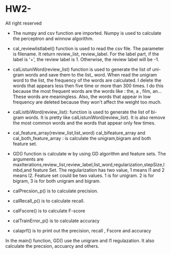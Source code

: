 # HW2-
All right reserved
- The numpy and csv function are imported. Numpy is used to calculate the perceptron and winnow algorithm.

- cal_reviewlistlabel() function is used to read the csv file. The parameter is filename. It return review_list, review_label. For the label part, if the label is '+', the review label is 1. Otherwise, the review label will be -1.

- calListuniWord(review_list) function is used to generate the list of uni-gram words and save them to the list_ word. When read the unigram word to the list, the frequency of the words are calculated. I delete the words that appears less then five time or more than 300 times. I do this because the most frequent words are the words like : the, a , film, an... These words are meaningless. Also, the words that appear in low frequency are deleted because they won't affect the weight too much.

- calListbiWord(review_list): function is used to generate the list of bi-gram words. It is pretty like calListuniWord(review_list). It is also remove the most common words and the words that appear only few times.

- cal_feature_array(review_list,list_word) cal_bifeature_array and cal_both_feature_array : is calculate the unigram,bigram and both feature set.

 - GD() function is calculate w by using GD algorithm and feature sets. The arguments are maxIterations,review_list,review_label,list_word,regularization,stepSize,lmbd,and feature Set. The regularization has two value, 1 means l1 and 2 means l2. Feature set could be two values. 1 is for unigram. 2 is for bigram, 3 is for both unigram and bigram.

- calPrecsion_p() is to calculate precision.

- calRecall_p() is to calculate recall.
- calFscore() is to calculate F-score
- calTrainError_p() is to calculate accuracy
- calaprf() is to print out the precision, recall , Fscore and accuracy

In the main() function, GD() use the unigram and l1 regulazation. It also calculate the precsion, accuarcy and others.

